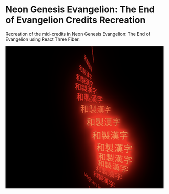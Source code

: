 # Neon Genesis Evangelion: The End of Evangelion Credits Recreation

Recreation of the mid-credits in Neon Genesis Evangelion: The End of Evangelion using React Three Fiber.

![screenshot of the recreations](docs/screenshot.png)
